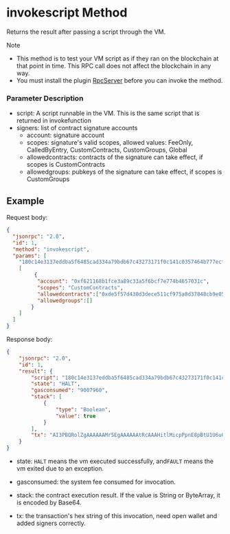 ﻿# invokescript Method

Returns the result after passing a script through the VM.

> [!Note]
>
> - This method is to test your VM script as if they ran on the blockchain at that point in time. This RPC call does not affect the blockchain in any way.
> - You must install the plugin [RpcServer](https://github.com/neo-project/neo-modules/releases) before you can invoke the method.

### Parameter Description

- script: A script runnable in the VM. This is the same script that is returned in invokefunction
- signers: list of contract signature accounts
  * account: signature account
  * scopes: signature's valid scopes, allowed values: FeeOnly, CalledByEntry, CustomContracts, CustomGroups, Global
  * allowedcontracts: contracts of the signature can take effect, if scopes is CustomContracts
  * allowedgroups: pubkeys of the signature can take effect, if scopes is CustomGroups

## Example

Request body:

```json
{
  "jsonrpc": "2.0",
  "id": 1,
  "method": "invokescript",
  "params": [
    "180c14e3137eddba5f6485cad334a79bdb67c43273171f0c141c0357464b777ecf6b5f3ac3893ace1f8b1621f613c00c087472616e736665720c14bcaf41d684c7d4ad6ee0d99da9707b9d1f0c8e6641627d5b52",
    [
         {
          "account": "0xf621168b1fce3a89c33a5f6bcf7e774b4657031c",
          "scopes": "CustomContracts",
          "allowedcontracts":["0xde5f57d430d3dece511cf975a8d37848cb9e0525","0x1f177332c467db9ba734d3ca85645fbadd7e13e3","0x668e0c1f9d7b70a99dd9e06eadd4c784d641afbc"],
          "allowedgroups":[]
        }
    ]
  ]
}
```

Response body:

```json
{
    "jsonrpc": "2.0",
    "id": 1,
    "result": {
        "script": "180c14e3137eddba5f6485cad334a79bdb67c43273171f0c141c0357464b777ecf6b5f3ac3893ace1f8b1621f613c00c087472616e736665720c14bcaf41d684c7d4ad6ee0d99da9707b9d1f0c8e6641627d5b52",        
        "state": "HALT",
        "gasconsumed": "9007960",
        "stack": [
            {
                "type": "Boolean",
                "value": true
            }
        ],
        "tx": "AI3PBQRolZgAAAAAAMrSEgAAAAAAtRcAAAHitlMicpPpnE8pBtU1U6u0pnLfhgEAWQwAARAnDBT6ifssFN8PWd3fBPblZRfys0qu6wwU4rZTInKT6ZxPKQbVNVOrtKZy34YUwB8MCHRyYW5zZmVyDBSDqwZ5rVXAUKE61D9ZNupz9ese9kFifVtSAUIMQB87UjubTE7Kb/fOe8Yu2QDUQJ6c5pL9LjcoFaNkEiJzLY5yd72jrsvVbVFNZ6ObWloAmLkjCgDXw9enkVtwVBMrEQwhAs7UMjl93ETtugMcC8O5M/KP3ZZ3eS17IObANt2qrPHiEQtBE43vrw=="
    }
}
```

- state:  `HALT` means the vm executed successfully, and`FAULT` means the vm exited due to an exception. 

- gasconsumed: the system fee consumed for invocation.

- stack: the contract execution result. If the value is String or ByteArray, it is encoded by Base64.

- tx: the transaction's hex string of this invocation, need open wallet and added signers correctly.
